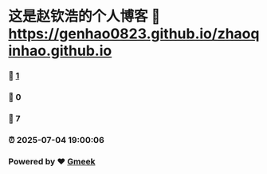 # 这是赵钦浩的个人博客 :link: https://genhao0823.github.io/zhaoqinhao.github.io 
### :page_facing_up: [1](https://genhao0823.github.io/zhaoqinhao.github.io/tag.html) 
### :speech_balloon: 0 
### :hibiscus: 7 
### :alarm_clock: 2025-07-04 19:00:06 
### Powered by :heart: [Gmeek](https://github.com/Meekdai/Gmeek)
